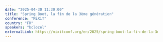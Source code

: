 ```yaml
---
date: "2025-04-30 11:30:00"
title: "Spring Boot, la fin de la 3ème génération"
conference: "MiXiT"
country: "FR"
speakers: "bclozel"
externalLink: https://mixitconf.org/en/2025/spring-boot-la-fin-de-la-3eme-generation
---
```

